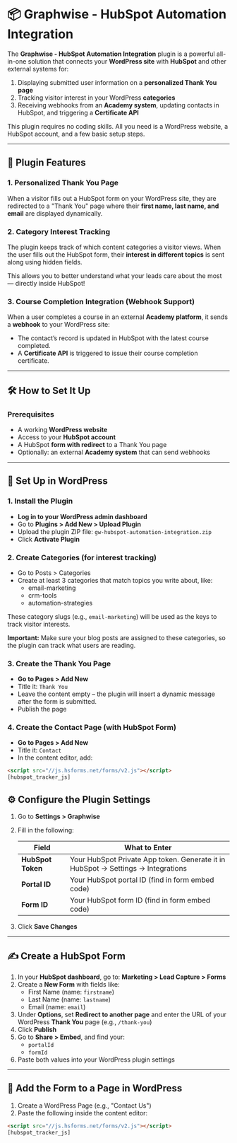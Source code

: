 # 📦 Graphwise - HubSpot Automation Integration

The **Graphwise - HubSpot Automation Integration** plugin is a powerful all-in-one solution that connects your **WordPress site** with **HubSpot** and other external systems for:

1. Displaying submitted user information on a **personalized Thank You page**
2. Tracking visitor interest in your WordPress **categories**
3. Receiving webhooks from an **Academy system**, updating contacts in HubSpot, and triggering a **Certificate API**

This plugin requires no coding skills. All you need is a WordPress website, a HubSpot account, and a few basic setup steps.

---

## 🌟 Plugin Features

### 1. Personalized Thank You Page
When a visitor fills out a HubSpot form on your WordPress site, they are redirected to a "Thank You" page where their **first name, last name, and email** are displayed dynamically.

### 2. Category Interest Tracking
The plugin keeps track of which content categories a visitor views. When the user fills out the HubSpot form, their **interest in different topics** is sent along using hidden fields.

This allows you to better understand what your leads care about the most — directly inside HubSpot!

### 3. Course Completion Integration (Webhook Support)
When a user completes a course in an external **Academy platform**, it sends a **webhook** to your WordPress site:
- The contact’s record is updated in HubSpot with the latest course completed.
- A **Certificate API** is triggered to issue their course completion certificate.

---

## 🛠️ How to Set It Up

### Prerequisites
- A working **WordPress website**
- Access to your **HubSpot account**
- A HubSpot **form with redirect** to a Thank You page
- Optionally: an external **Academy system** that can send webhooks

---

## 🔧 Set Up in WordPress

### 1. Install the Plugin

- **Log in to your WordPress admin dashboard**
- Go to **Plugins > Add New > Upload Plugin**
- Upload the plugin ZIP file: `gw-hubspot-automation-integration.zip`
- Click **Activate Plugin**

### 2. Create Categories (for interest tracking)

- Go to Posts > Categories
- Create at least 3 categories that match topics you write about, like:
   - email-marketing
   - crm-tools
   - automation-strategies

These category slugs (e.g., `email-marketing`) will be used as the keys to track visitor interests.

**Important:** Make sure your blog posts are assigned to these categories, so the plugin can track what users are reading.

### 3. Create the Thank You Page

- **Go to Pages > Add New**
- Title it: `Thank You`
- Leave the content empty – the plugin will insert a dynamic message after the form is submitted.
- Publish the page

### 4. Create the Contact Page (with HubSpot Form)

- **Go to Pages > Add New**
- Title it: `Contact`
- In the content editor, add:

```html
<script src="//js.hsforms.net/forms/v2.js"></script>
[hubspot_tracker_js]
```

## ⚙️ Configure the Plugin Settings

1. Go to **Settings > Graphwise**
2. Fill in the following:

   | Field               | What to Enter                                                                 |
   |--------------------|-------------------------------------------------------------------------------|
   | **HubSpot Token**   | Your HubSpot Private App token. Generate it in HubSpot → Settings → Integrations |
   | **Portal ID**       | Your HubSpot portal ID (find in form embed code)                             |
   | **Form ID**         | Your HubSpot form ID (find in form embed code)                               |

3. Click **Save Changes**

---

## ✍️ Create a HubSpot Form

1. In your **HubSpot dashboard**, go to:
   **Marketing > Lead Capture > Forms**
2. Create a **New Form** with fields like:
   - First Name (name: `firstname`)
   - Last Name (name: `lastname`)
   - Email (name: `email`)
3. Under **Options**, set **Redirect to another page** and enter the URL of your WordPress **Thank You** page (e.g., `/thank-you`)
4. Click **Publish**
5. Go to **Share > Embed**, and find your:
   - `portalId`
   - `formId`
6. Paste both values into your WordPress plugin settings

---

## 📄 Add the Form to a Page in WordPress

1. Create a WordPress Page (e.g., "Contact Us")
2. Paste the following inside the content editor:

```html
<script src="//js.hsforms.net/forms/v2.js"></script>
[hubspot_tracker_js]

